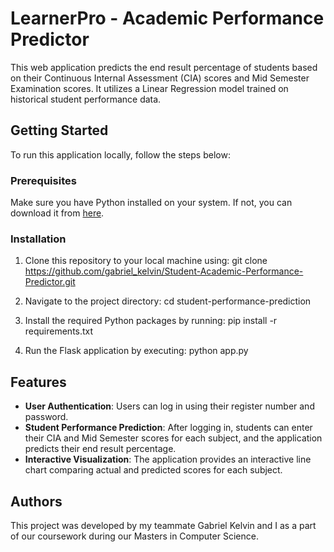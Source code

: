 # LearnerPro - Academic Performance Predictor

This web application predicts the end result percentage of students based on their Continuous Internal Assessment (CIA) scores and Mid Semester Examination scores. It utilizes a Linear Regression model trained on historical student performance data.

## Getting Started

To run this application locally, follow the steps below:

### Prerequisites

Make sure you have Python installed on your system. If not, you can download it from [here](https://www.python.org/downloads/).

### Installation

1. Clone this repository to your local machine using:
git clone https://github.com/gabriel_kelvin/Student-Academic-Performance-Predictor.git

2. Navigate to the project directory:
cd student-performance-prediction

3. Install the required Python packages by running:
pip install -r requirements.txt

4. Run the Flask application by executing:
python app.py

## Features

- **User Authentication**: Users can log in using their register number and password.
- **Student Performance Prediction**: After logging in, students can enter their CIA and Mid Semester scores for each subject, and the application predicts their end result percentage.
- **Interactive Visualization**: The application provides an interactive line chart comparing actual and predicted scores for each subject.

## Authors

This project was developed by my teammate Gabriel Kelvin and I as a part of our coursework during our Masters in Computer Science.

